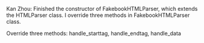 Kan Zhou: Finished the constructor of FakebookHTMLParser, which extends the HTMLParser class. I override three methods in FakebookHTMLParser class.

Override three methods: handle_starttag, handle_endtag, handle_data

